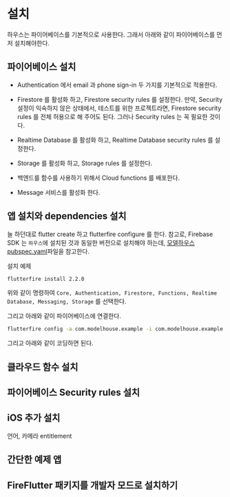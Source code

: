 # 설치


하우스는 파이어베이스를 기본적으로 사용한다. 그래서 아래와 같이 파이어베이스를 먼저 설치해야한다.


## 파이어베이스 설치

- Authentication 에서 email 과 phone sign-in 두 가지를 기본적으로 적용한다.

- Firestore 를 활성화 하고, Firestore security rules 를 설정한다. 만약, Security 설정이 익숙하지 않은 상태에서, 테스트를 위한 프로젝트라면, Firestore security rules 를 전체 허용으로 해 주어도 된다. 그러나 Security rules 는 꼭 필요한 것이다.

- Realtime Database 를 활성화 하고, Realtime Database security rules 를 설정한다.

- Storage 를 활성화 하고, Storage rules 를 설정한다.

- 백엔드를 함수를 사용하기 위해서 Cloud functions 를 배포한다.

- Message 서비스를 활성화 한다.


## 앱 설치와 dependencies 설치

늘 하던대로 flutter create 하고 flutterfire configure 를 한다. 참고로, Firebase SDK 는 `하우스`에 설치된 것과 동일한 버전으로 설치해야 하는데, [모델하우스 pubspec.yaml](https://github.com/thruthesky/model_house/blob/main/pubspec.yaml)파일을 참고한다.


설치 예제

```sh
flutterfire install 2.2.0
```

위와 같이 명령하여 `Core, Authentication, Firestore, Functions, Realtime Database, Messaging, Storage` 를 선택한다.

그리고 아래와 같이 파이어베이스에 연결한다.

```sh
flutterfire config -a com.modelhouse.example -i com.modelhouse.example -p withcenter-test-5 -y
```


그리고 아래와 같이 코딩하면 된다.



## 클라우드 함수 설치

## 파이어베이스 Security rules 설치




## iOS 추가 설치

언어, 카메라 entitlement


## 간단한 예제 앱



## FireFlutter 패키지를 개발자 모드로 설치하기


